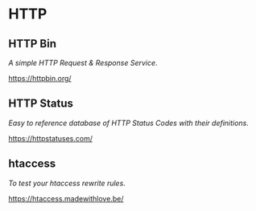 # HTTP #

## HTTP Bin ##

_A simple HTTP Request & Response Service_.

<https://httpbin.org/>

## HTTP Status ##

_Easy to reference database of HTTP Status Codes with their definitions_.

<https://httpstatuses.com/>

## htaccess ##

_To test your htaccess rewrite rules_.

<https://htaccess.madewithlove.be/>